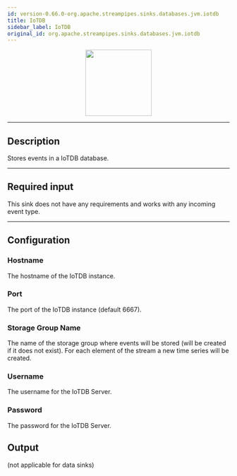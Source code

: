 ```yaml
---
id: version-0.66.0-org.apache.streampipes.sinks.databases.jvm.iotdb
title: IoTDB
sidebar_label: IoTDB
original_id: org.apache.streampipes.sinks.databases.jvm.iotdb
---
```


<!--
  ~ Licensed to the Apache Software Foundation (ASF) under one or more
  ~ contributor license agreements.  See the NOTICE file distributed with
  ~ this work for additional information regarding copyright ownership.
  ~ The ASF licenses this file to You under the Apache License, Version 2.0
  ~ (the "License"); you may not use this file except in compliance with
  ~ the License.  You may obtain a copy of the License at
  ~
  ~    http://www.apache.org/licenses/LICENSE-2.0
  ~
  ~ Unless required by applicable law or agreed to in writing, software
  ~ distributed under the License is distributed on an "AS IS" BASIS,
  ~ WITHOUT WARRANTIES OR CONDITIONS OF ANY KIND, either express or implied.
  ~ See the License for the specific language governing permissions and
  ~ limitations under the License.
  ~
  -->



<p align="center"> 
    <img src="/docs/img/pipeline-elements/org.apache.streampipes.sinks.databases.jvm.iotdb/icon.png" width="150px;" class="pe-image-documentation"/>
</p>

***

## Description

Stores events in a IoTDB database.

***

## Required input

This sink does not have any requirements and works with any incoming event type.

***

## Configuration

### Hostname

The hostname of the IoTDB instance.

### Port

The port of the IoTDB instance (default 6667).

### Storage Group Name

The name of the storage group where events will be stored (will be created if it does not exist).
For each element of the stream a new time series will be created.

### Username

The username for the IoTDB Server.

### Password

The password for the IoTDB Server.

## Output

(not applicable for data sinks)
